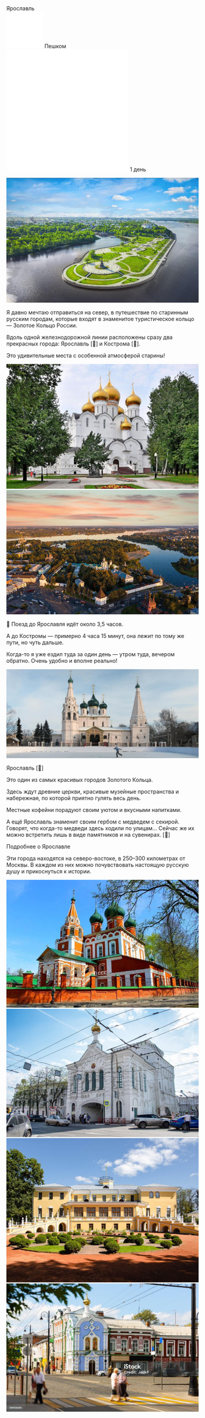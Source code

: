 <link rel="stylesheet" href="../assets-custom/css/style-markdown.css">
<div class="cover-container" style="background-image: url('yaroslavl.jpg'); background-position-y: 80%;">
	<div class="cover-text">
		<div class="cover-title">
            Ярославль
        </div>
		<div class="cover-description">
			<div>
                <img class="cover-icon" src="../assets-custom/icon-footsteps.png" loading="lazy" alt="" />
                <span>Пешком</span>
            </div>
            <div>
                <img class="cover-icon" loading="lazy" src="../assets-custom/icon-time.png" alt=""  />
                <span>1 день</span>
            </div>
		</div>
	</div>
</div>

<div id="map"></div>

![photo_2025-03-14 19.00.27.jpeg](imgs/photo_2025-03-14%2019.00.27.jpeg)

Я давно мечтаю отправиться на север, в путешествие по старинным русским городам, которые входят в знаменитое туристическое кольцо — Золотое Кольцо России.

Вдоль одной железнодорожной линии расположены сразу два прекрасных города: Ярославль [🐻] и Кострома [🧀].

Это удивительные места с особенной атмосферой старины!

![photo_2025-03-14 19.00.28.jpeg](imgs/photo_2025-03-14%2019.00.28.jpeg)
![photo_2025-03-14 19.00.29.jpeg](imgs/photo_2025-03-14%2019.00.29.jpeg)

🚂 Поезд до Ярославля идёт около 3,5 часов.

А до Костромы — примерно 4 часа 15 минут, она лежит по тому же пути, но чуть дальше.

Когда-то я уже ездил туда за один день — утром туда, вечером обратно. Очень удобно и вполне реально!


![photo_2025-03-14 19.00.34.jpeg](imgs/photo_2025-03-14%2019.00.34.jpeg)


Ярославль [🐻]

Это один из самых красивых городов Золотого Кольца.

Здесь ждут древние церкви, красивые музейные пространства и набережная, по которой приятно гулять весь день.

Местные кофейни порадуют своим уютом и вкусными напитками.

А ещё Ярославль знаменит своим гербом с медведем с секирой. Говорят, что когда-то медведи здесь ходили по улицам… Сейчас же их можно встретить лишь в виде памятников и на сувенирах.
[🐻]

Подробнее о Ярославле



Эти города находятся на северо-востоке, в 250–300 километрах от Москвы.
В каждом из них можно почувствовать настоящую русскую душу и прикоснуться к истории.



![photo_2025-03-14 19.00.30.jpeg](imgs/photo_2025-03-14%2019.00.30.jpeg)
![photo_2025-03-14 19.00.31.jpeg](imgs/photo_2025-03-14%2019.00.31.jpeg)
![photo_2025-03-14 19.00.32.jpeg](imgs/photo_2025-03-14%2019.00.32.jpeg)
![photo_2025-03-14 19.00.33.jpeg](imgs/photo_2025-03-14%2019.00.33.jpeg)






<link href="https://api.mapbox.com/mapbox-gl-js/v3.10.0/mapbox-gl.css" rel="stylesheet">
<script src="https://api.mapbox.com/mapbox-gl-js/v3.10.0/mapbox-gl.js"></script>
<script src="https://cdn.jsdelivr.net/npm/js-yaml@4.1.0/dist/js-yaml.min.js"></script>
<script src="../assets-custom/js/cozy-journey.js"></script>
<script>architectMap({
    tracks: [
        {path: 'yaroslavl-bus.gpx', color: 'blue'},
        {path: 'yaroslavl-hike.gpx'}], 
    points: 'points.yaml',
    zoom: 5.7,
    center: [38.69379, 56.05797],
    fitDuration: 9000,
    fitMaxzoom: 12
});
</script>